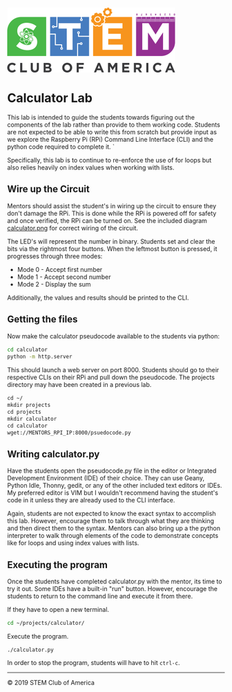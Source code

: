 ![SCOA](https://github.com/stem-club-of-america/SCOA/blob/main/images/SCOA_Logo_Small.png)

# Calculator Lab
This lab is intended to guide the students towards figuring out the components
of the lab rather than provide to them working code.  Students are not
expected to be able to write this from scratch but provide input as we explore
the Raspberry Pi (RPi) Command Line Interface (CLI) and the python code
required to complete it.  `

Specifically, this lab is to continue to re-enforce the use of for loops but
also relies heavily on index values when working with lists.

## Wire up the Circuit
Mentors should assist the student's in wiring up the circuit to ensure they
don't damage the RPi.  This is done while the RPi is powered off for safety and
once verified, the RPi can be turned on.  See the included diagram
[calculator.png](./fritzing/calculator.png) for correct wiring of the circuit.

The LED's will represent the number in binary.  Students set and clear the
bits via the rightmost four buttons.  When the leftmost button is pressed, it
progresses through three modes: 

*  Mode 0 - Accept first number
*  Mode 1 - Accept second number
*  Mode 2 - Display the sum

Additionally, the values and results should be printed to the CLI.

## Getting the files
Now make the calculator pseudocode available to the students via python:

```bash
cd calculator
python -m http.server
```

This should launch a web server on port 8000.  Students should go to their
respective CLIs on their RPi and pull down the pseudocode.  The projects
directory may have been created in a previous lab.

```
cd ~/
mkdir projects
cd projects
mkdir calculator
cd calculator
wget://MENTORS_RPI_IP:8000/psuedocode.py
```

## Writing calculator.py
Have the students open the pseudocode.py file in the editor or Integrated 
Development Environment (IDE) of their choice.  They can use Geany, Python 
Idle, Thonny, gedit, or any of the other included text editors or IDEs.  My 
preferred editor is VIM but I wouldn't recommend having the student's code in 
it unless they are already used to the CLI interface.

Again, students are not expected to know the exact syntax to accomplish this
lab.  However, encourage them to talk through what they are thinking and then
direct them to the syntax.  Mentors can also bring up a the python interpreter
to walk through elements of the code to demonstrate concepts like for loops and
using index values with lists.

## Executing the program
Once the students have completed calculator.py with the mentor, its time to try
it out.  Some IDEs have a built-in "run" button.  However, encourage the
students to return to the command line and execute it from there.

If they have to open a new terminal.
```bash
cd ~/projects/calculator/
```

Execute the program.
```
./calculator.py
```

In order to stop the program, students will have to hit `ctrl-c`.

---
:copyright: 2019 STEM Club of America
